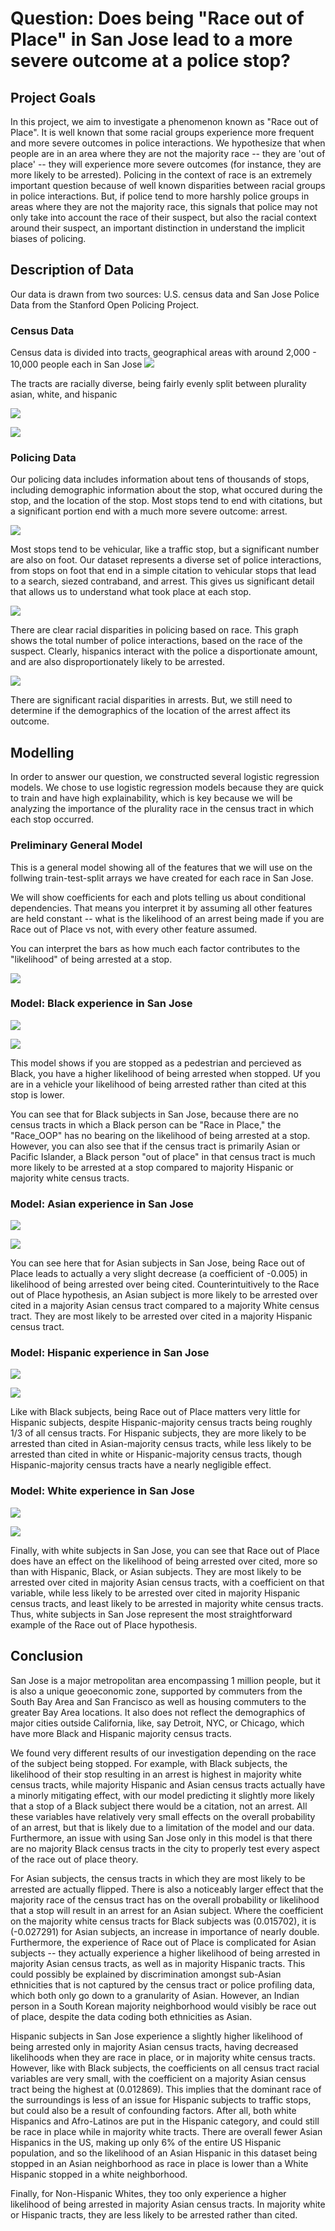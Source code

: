 # Question: Does being "Race out of Place" in San Jose lead to a more severe outcome at a police stop? 

## Project Goals
In this project, we aim to investigate a phenomenon known as "Race out of Place". It is well known that some racial groups experience more frequent and more severe outcomes in police interactions. We hypothesize that when people are in an area where they are not the majority race -- they are 'out of place' -- they will experience more severe outcomes (for instance, they are more likely to be arrested). Policing in the context of race is an extremely important question because of well known disparities between racial groups in police interactions. But, if police tend to more harshly police groups in areas where they are not the majority race, this signals that police may not only take into account the race of their suspect, but also the racial context around their suspect, an important distinction in understand the implicit biases of policing.

## Description of Data
Our data is drawn from two sources: U.S. census data and San Jose Police Data from the Stanford Open Policing Project.

### Census Data
Census data is divided into tracts, geographical areas with around 2,000 - 10,000 people each in San Jose
![](sj-cencus-by-pop.png)

The tracts are racially diverse, being fairly evenly split between plurality asian, white, and hispanic

![](sj-most-common-geo.png)

![](sj-most-common-race.png)

### Policing Data
Our policing data includes information about tens of thousands of stops, including demographic information about the stop, what occured during the stop, and the location of the stop. Most stops tend to end with citations, but a significant portion end with a much more severe outcome: arrest.

![](sj-outcomes.png)

Most stops tend to be vehicular, like a traffic stop, but a significant number are also on foot. Our dataset represents a diverse set of police interactions, from stops on foot that end in a simple citation to vehicular stops that lead to a search, siezed contraband, and arrest. This gives us significant detail that allows us to understand what took place at each stop.

![](sj-stops-by-race-tbl.png)

There are clear racial disparities in policing based on race. This graph shows the total number of police interactions, based on the race of the suspect. Clearly, hispanics interact with the police a disportionate amount, and are also disproportionately likely to be arrested. 

![](sj-race-arrest-bar.png)

There are significant racial disparities in arrests. But, we still need to determine if the demographics of the location of the arrest affect its outcome.

## Modelling
In order to answer our question, we constructed several logistic regression models. We chose to use logistic regression models because they are quick to train and have high explainability, which is key because we will be analyzing the importance of the plurality race in the census tract in which each stop occurred. 

### Preliminary General Model
This is a general model showing all of the features that we will use on the follwing train-test-split arrays we have created for each race in San Jose.

We will show coefficients for each and plots telling us about conditional dependencies. That means you interpret it by assuming all other features are held constant -- what is the likelihood of an arrest being made if you are Race out of Place vs not, with every other feature assumed.

You can interpret the bars as how much each factor contributes to the "likelihood" of being arrested at a stop.

![](general-feature-model.png)

### Model: Black experience in San Jose
![](feature-coef-black.png)

![](feature-model-black.png)

This model shows if you are stopped as a pedestrian and percieved as Black, you have a higher likelihood of being arrested when stopped. Uf you are in a vehicle your likelihood of being arrested rather than cited at this stop is lower.

You can see that for Black subjects in San Jose, because there are no census tracts in which a Black person can be "Race in Place," the "Race_OOP" has no bearing on the likelihood of being arrested at a stop. However, you can also see that if the census tract is primarily Asian or Pacific Islander, a Black person "out of place" in that census tract is much more likely to be arrested at a stop compared to majority Hispanic or majority white census tracts.

### Model: Asian experience in San Jose
![](feature-coef-asian.png)

![](feature-model-asian.png)

You can see here that for Asian subjects in San Jose, being Race out of Place leads to actually a very slight decrease (a coefficient of -0.005) in likelihood of being arrested over being cited. Counterintuitively to the Race out of Place hypothesis, an Asian subject is more likely to be arrested over cited in a majority Asian census tract compared to a majority White census tract. They are most likely to be arrested over cited in a majority Hispanic census tract.

### Model: Hispanic experience in San Jose
![](feature-coef-hispanic.png)

![](feature-model-hispanic.png)

Like with Black subjects, being Race out of Place matters very little for Hispanic subjects, despite Hispanic-majority census tracts being roughly 1/3 of all census tracts. For Hispanic subjects, they are more likely to be arrested than cited in Asian-majority census tracts, while less likely to be arrested than cited in white or Hispanic-majority census tracts, though Hispanic-majority census tracts have a nearly negligible effect.

### Model: White experience in San Jose
![](feature-coef-white.png)

![](feature-model-white.png)

Finally, with white subjects in San Jose, you can see that Race out of Place does have an effect on the likelihood of being arrested over cited, more so than with Hispanic, Black, or Asian subjects. They are most likely to be arrested over cited in majority Asian census tracts, with a coefficient on that variable, while less likely to be arrested over cited in majority Hispanic census tracts, and least likely to be arrested in majority white census tracts. Thus, white subjects in San Jose represent the most straightforward example of the Race out of Place hypothesis.

## Conclusion
San Jose is a major metropolitan area encompassing 1 million people, but it is also a unique geoeconomic zone, supported by commuters from the South Bay Area and San Francisco as well as housing commuters to the greater Bay Area locations. It also does not reflect the demographics of major cities outside California, like, say Detroit, NYC, or Chicago, which have more Black and Hispanic majority census tracts.

We found very different results of our investigation depending on the race of the subject being stopped. For example, with Black subjects, the likelihood of their stop resulting in an arrest is highest in majority white census tracts, while majority Hispanic and Asian census tracts actually have a minorly mitigating effect, with our model predicting it slightly more likely that a stop of a Black subject there would be a citation, not an arrest. All these variables have relatively very small effects on the overall probability of an arrest, but that is likely due to a limitation of the model and our data. Furthermore, an issue with using San Jose only in this model is that there are no majority Black census tracts in the city to properly test every aspect of the race out of place theory.

For Asian subjects, the census tracts in which they are most likely to be arrested are actually flipped. There is also a noticeably larger effect that the majority race of the census tract has on the overall probability or likelihood that a stop will result in an arrest for an Asian subject. Where the coefficient on the majority white census tracts for Black subjects was (0.015702), it is (-0.027291) for Asian subjects, an increase in importance of nearly double. Furthermore, the experience of Race out of Place is complicated for Asian subjects -- they actually experience a higher likelihood of being arrested in majority Asian census tracts, as well as in majority Hispanic tracts. This could possibly be explained by discrimination amongst sub-Asian ethnicities that is not captured by the census tract or police profiling data, which both only go down to a granularity of Asian. However, an Indian person in a South Korean majority neighborhood would visibly be race out of place, despite the data coding both ethnicities as Asian.

Hispanic subjects in San Jose experience a slightly higher likelihood of being arrested only in majority Asian census tracts, having decreased likelihoods when they are race in place, or in majority white census tracts. However, like with Black subjects, the coefficients on all census tract racial variables are very small, with the coefficient on a majority Asian census tract being the highest at (0.012869). This implies that the dominant race of the surroundings is less of an issue for Hispanic subjects to traffic stops, but could also be a result of confounding factors. After all, both white Hispanics and Afro-Latinos are put in the Hispanic category, and could still be race in place while in majority white tracts. There are overall fewer Asian Hispanics in the US, making up only 6% of the entire US Hispanic population, and so the likelihood of an Asian Hispanic in this dataset being stopped in an Asian neighborhood as race in place is lower than a White Hispanic stopped in a white neighborhood.

Finally, for Non-Hispanic Whites, they too only experience a higher likelihood of being arrested in majority Asian census tracts. In majority white or Hispanic tracts, they are less likely to be arrested rather than cited.

